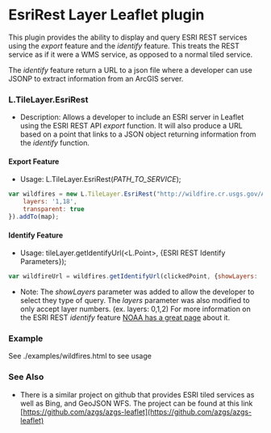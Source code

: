 # EsriRest Layer Leaflet plugin
This plugin provides the ability to display and query ESRI REST services using
the _export_ feature and the _identify_ feature. This treats the REST service
as if it were a WMS service, as opposed to a normal tiled service.

The _identify_ feature return a URL to a json file where a developer can use
JSONP to extract information from an ArcGIS server.

### L.TileLayer.EsriRest
- Description: Allows a developer to include an ESRI server in Leaflet using
  the ESRI REST API _export_ function. It will also produce a URL based on a
  point that links to a JSON object returning information from the _identify_
  function.

#### Export Feature
- Usage: L.TileLayer.EsriRest(_PATH_TO_SERVICE_);
```javascript
var wildfires = new L.TileLayer.EsriRest("http://wildfire.cr.usgs.gov/ArcGIS/rest/services/geomac_dyn/MapServer", {
    layers: '1,18',
    transparent: true
}).addTo(map);
```

#### Identify Feature
- Usage: tileLayer.getIdentifyUrl(<L.Point>, {ESRI REST Identify Parameters});
```javascript
var wildfireUrl = wildfires.getIdentifyUrl(clickedPoint, {showLayers: 'all'});
```

- Note: The _showLayers_ parameter was added to allow the developer to select they type of query. The _layers_ parameter was also modified to only accept layer numbers. (ex. layers: 0,1,2)
For more information on the ESRI REST _identify_ feature [NOAA has a great page](http://gis.srh.noaa.gov/arcgis/SDK/REST/identify.html) about it.

### Example
See ./examples/wildfires.html to see usage

### See Also
- There is a similar project on github that provides ESRI tiled services as well as Bing, and GeoJSON WFS.  The project can be found at this link [https://github.com/azgs/azgs-leaflet](https://github.com/azgs/azgs-leaflet)
